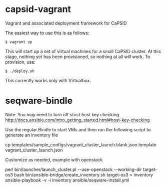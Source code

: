capsid-vagrant
==============

Vagrant and associated deployment framework for CaPSID

The easiest way to use this is as follows:

```shell
$ vagrant up
```

This will start up a set of virtual machines for a small CaPSID cluster. 
At this stage, nothing yet has been provisioned, so nothing at all will
work. To provision, use:

```shell
$ ./deploy.sh
```

This currently works only with Virtualbox. 

seqware-bindle
==============

Note: You may need to turn off strict host key checking 
http://docs.ansible.com/intro_getting_started.html#host-key-checking

Use the regular Bindle to start VMs and then run the following script to generate an inventory file

   cp templates/sample_configs/vagrant_cluster_launch.blank.json.template vagrant_cluster_launch.json

Customize as needed, example with openstack

   perl bin/launcher/launch_cluster.pl --use-openstack --working-dir target-os3
   bash bin/ansible-bridge/create_inventory.sh target-os3 > inventory
   ansible-playbook -v -i inventory ansible/seqware-install.yml 
